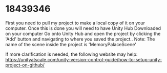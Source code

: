 # 18439346

First you need to pull my project to make a local copy of it on your computer. 
Once this is done you will need to have Unity Hub Downloaded on your computer
Go onto Unity Hub and open the project by clicking the 'Add' button and navigating to where you saved the project.. 
Note: The name of the scene inside the project is 'MemoryPalaceScene'

If more clarification is needed, the following website may help:
https://unityatscale.com/unity-version-control-guide/how-to-setup-unity-project-on-github/
